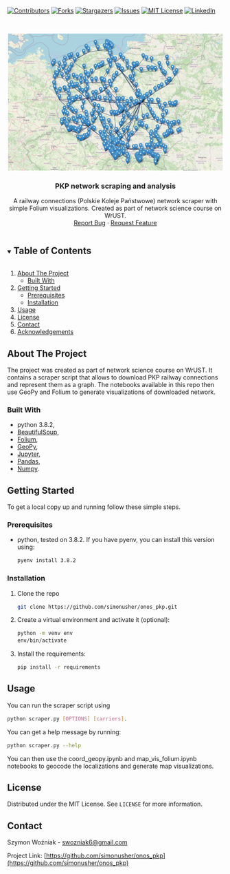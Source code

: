 [![Contributors][contributors-shield]][contributors-url]
[![Forks][forks-shield]][forks-url]
[![Stargazers][stars-shield]][stars-url]
[![Issues][issues-shield]][issues-url]
[![MIT License][license-shield]][license-url]
[![LinkedIn][linkedin-shield]][linkedin-url]



<!-- PROJECT LOGO -->
<br />
<p align="center">
  <a href="https://github.com/simonusher/onos_pkp">
    <img src="images/logo.png" alt="Logo" width="500" height="318">
  </a>
  <h3 align="center">PKP network scraping and analysis</h3>
  <p align="center">
    A railway connections (Polskie Koleje Państwowe) network scraper with simple Folium visualizations. Created as part of network science course on WrUST.
    <br />
    <!-- <a href="https://github.com/simonusher/onos_pkp"><strong>Explore the docs »</strong></a> -->
    <a href="https://github.com/simonusher/onos_pkp/issues">Report Bug</a>
    ·
    <a href="https://github.com/simonusher/onos_pkp/issues">Request Feature</a>
  </p>
</p>



<details open="open">
  <summary><h2 style="display: inline-block">Table of Contents</h2></summary>
  <ol>
    <li>
      <a href="#about-the-project">About The Project</a>
      <ul>
        <li><a href="#built-with">Built With</a></li>
      </ul>
    </li>
    <li>
      <a href="#getting-started">Getting Started</a>
      <ul>
        <li><a href="#prerequisites">Prerequisites</a></li>
        <li><a href="#installation">Installation</a></li>
      </ul>
    </li>
    <li><a href="#usage">Usage</a></li>
    <li><a href="#license">License</a></li>
    <li><a href="#contact">Contact</a></li>
    <li><a href="#acknowledgements">Acknowledgements</a></li>
  </ol>
</details>



<!-- ABOUT THE PROJECT -->
## About The Project
The project was created as part of network science course on WrUST. It contains a scraper script that allows to download PKP railway connections and represent them as a graph. The notebooks available in this repo then use GeoPy and Folium to generate visualizations of downloaded network.

### Built With
* python 3.8.2,
* [BeautifulSoup](https://www.crummy.com/software/BeautifulSoup/bs4/doc/),
* [Folium](https://python-visualization.github.io/folium/),
* [GeoPy](https://geopy.readthedocs.io/en/stable/),
* [Jupyter](https://jupyter.org/),
* [Pandas](https://pandas.pydata.org/),
* [Numpy](https://numpy.org/).



<!-- GETTING STARTED -->
## Getting Started

To get a local copy up and running follow these simple steps.

### Prerequisites
* python, tested on 3.8.2.
If you have pyenv, you can install this version using:
  ```sh
  pyenv install 3.8.2
  ```

### Installation

1. Clone the repo
   ```sh
   git clone https://github.com/simonusher/onos_pkp.git
   ```
2. Create a virtual environment and activate it (optional):
   ```sh
   python -m venv env
   env/bin/activate
   ```
3. Install the requirements:
   ```sh
   pip install -r requirements
   ```



<!-- USAGE EXAMPLES -->
## Usage

You can run the scraper script using
  ```sh
  python scraper.py [OPTIONS] [carriers].
  ```
You can get a help message by running:
  ```sh
  python scraper.py --help
  ```

You can then use the coord_geopy.ipynb and map_vis_folium.ipynb notebooks to geocode the localizations and generate map visualizations.


<!-- LICENSE -->
## License

Distributed under the MIT License. See `LICENSE` for more information.



<!-- CONTACT -->
## Contact

Szymon Woźniak - swozniak6@gmail.com

Project Link: [https://github.com/simonusher/onos_pkp](https://github.com/simonusher/onos_pkp)



[contributors-shield]: https://img.shields.io/github/contributors/simonusher/onos_pkp.svg?style=for-the-badge
[contributors-url]: https://github.com/simonusher/onos_pkp/graphs/contributors
[forks-shield]: https://img.shields.io/github/forks/simonusher/onos_pkp.svg?style=for-the-badge
[forks-url]: https://github.com/simonusher/onos_pkp/network/members
[stars-shield]: https://img.shields.io/github/stars/simonusher/onos_pkp.svg?style=for-the-badge
[stars-url]: https://github.com/simonusher/onos_pkp/stargazers
[issues-shield]: https://img.shields.io/github/issues/simonusher/onos_pkp.svg?style=for-the-badge
[issues-url]: https://github.com/simonusher/onos_pkp/issues
[license-shield]: https://img.shields.io/github/license/simonusher/onos_pkp.svg?style=for-the-badge
[license-url]: https://github.com/simonusher/onos_pkp/blob/master/LICENSE.txt
[linkedin-shield]: https://img.shields.io/badge/-LinkedIn-black.svg?style=for-the-badge&logo=linkedin&colorB=555
[linkedin-url]: https://www.linkedin.com/in/szymon-wo%C5%BAniak-00505318a/